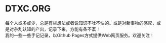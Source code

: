 # DTXC.ORG
每个人或多或少，总是有些想法或者说知识不吐不快的。或是对新事物的感叹，或是对杂乱认知的产出，记录下来，方能有条不紊！  
我的一些一些手记记录，以Github Pages方式提供Web网页服务。欢迎关注！
